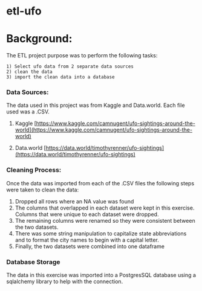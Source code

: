 # etl-ufo

# Background:
The ETL project purpose was to perform the following tasks:

    1) Select ufo data from 2 separate data sources
    2) clean the data
    3) import the clean data into a database


### Data Sources:
The data used in this project was from Kaggle and Data.world.  Each file used was a .CSV.

1) Kaggle
    [https://www.kaggle.com/camnugent/ufo-sightings-around-the-world](https://www.kaggle.com/camnugent/ufo-sightings-around-the-world)

2) Data.world
    [https://data.world/timothyrenner/ufo-sightings](https://data.world/timothyrenner/ufo-sightings)


### Cleaning Process:
Once the data was imported from each of the .CSV files the following steps were taken to clean the data:

1) Dropped all rows where an NA value was found
2) The columns that overlapped in each dataset were kept in this exercise.  Columns that were unique to each dataset were dropped.
3) The remaining columns were renamed so they were consistent between the two datasets.
4) There was some string manipulation to capitalize state abbreviations and to format the city names to begin with a capital letter.
5) Finally, the two datasets were combined into one dataframe

### Database Storage
The data in this exercise was imported into a PostgresSQL database using a sqlalchemy library to help with the connection.




    
